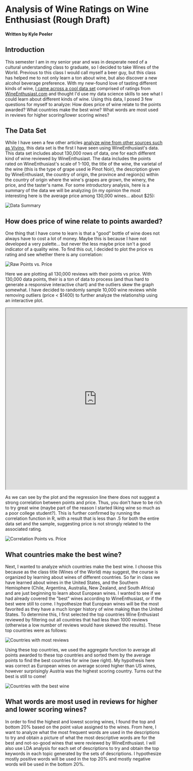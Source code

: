 # Analysis of Wine Ratings on Wine Enthusiast (Rough Draft)
#### Written by Kyle Peeler

## Introduction
This semester I am in my senior year and was in desperate need of a cultural understanding class to graduate, so I decided to take Wines of the World. Previous to this class I would call myself a beer guy, but this class has helped me to not only learn a ton about wine, but also discover a new alcohol beverage preference. With my new-found love of tasting different kinds of wine, [I came across a cool data set](https://www.kaggle.com/zynicide/wine-reviews) comprised of ratings from [WineEnthusiast.com](http://www.WineEnthusiast.com) and thought I'd use my data science skills to see what I could learn about different kinds of wine. Using this data, I posed 3 few questions for myself to analyze: How does price of wine relate to the points awarded? What countries make the best wine? What words are most used in reviews for higher scoring/lower scoring wines? 

## The Data Set
While I have seen a few other articles [analyze wine from other sources such as Vivino](https://nycdatascience.com/blog/student-works/web-scraping-analysis-wines-vivino-com/), this data set is the first I have seen using WineEnthusiast's data. This data set includes about 130,000 rows of data, one for each different kind of wine reviewed by WineEnthusiast. The data includes the points rated on WineEnthusiast's scale of 1-100, the title of the wine, the varietal of the wine (this is the type of grape used ie Pinot Noir), the description given by WineEnthusiast, the country of origin, the province and region(s) within the country of origin where the wine's grapes are grown, the winery, the price, and the taster's name. For some introductory analysis, here is a summary of the data we will be analyzing (in my opinion the most interesting here is the average price among 130,000 wines… about $25):

![Data Summary](images/summary.png)

 
## How does price of wine relate to points awarded?
One thing that I have come to learn is that a "good" bottle of wine does not always have to cost a lot of money. Maybe this is because I have not developed a very palette… but never the less maybe price isn't a good indicator of a quality wine. To find this out, I decided to plot the price vs rating and see whether there is any correlation:

![Raw Points vs. Price](images/pointsvspriceall.png)

Here we are plotting all 130,000 reviews with their points vs price. With 130,000 data points, their is a ton of data to process (and thus hard to generate a responsive interactive chart) and the outliers skew the graph somewhat. I have decided to randomly sample 10,000 wine reviews while removing outliers (price < $1400) to further analyze the relationship using an interactive plot.

<iframe src="http://kylepeeler.io/files/datascience/interactive-points-vs-price.html" width=580 height=580></iframe>

As we can see by the plot and the regression line there does not suggest a strong correlation between points and price. Thus, you don't have to be rich to try great wine (maybe part of the reason I started liking wine so much as a poor college student?). This is further confirmed by running the correlation function in R, with a result that is less than .5 for both the entire data set and the sample, suggesting price is not strongly related to the associated rating.

![Correlation Points vs. Price](images/correlation.png)
 
## What countries make the best wine?
Next, I wanted to analyze which countries make the best wine. I choose this because as the class title (Wines of the World) may suggest, the course is organized by learning about wines of different countries. So far in class we have learned about wines in the United States, and the Southern Hemisphere (Chile, Argentina, Australia, New Zealand, and South Africa) and are just beginning to learn about European wines. I wanted to see if we had already covered the "best" wines according to WineEnthusiast, or if the best were still to come. I hypothesize that European wines will be the most favorited as they have a much longer history of wine making than the United States. To determine this, I first selected the top countries Wine Enthusiast reviewed by filtering out all countries that had less than 1000 reviews (otherwise a low number of reviews would have skewed the results).  These top countries were as follows:

 ![Countries with most reviews](images/topcountries.png)

Using these top countries, we used the aggregate function to average all points awarded to these top countries and sorted them by the average points to find the best countries for wine (see right). My hypothesis here was correct as European wines on average scored higher than US wines, however surprisingly Austria was the highest scoring country. Turns out the best is still to come!

![Countries with the best wine](images/topwinecountries.png)

## What words are most used in reviews for higher and lower scoring wines?
In order to find the highest and lowest scoring wines, I found the top and bottom 20% based on the point value assigned to the wines. From here, I want to analyze what the most frequent words are used in the descriptions to try and obtain a picture of what the most descriptive words are for the best and not-so-good wines that were reviewed by WineEnthusiast. I will also use LDA analysis for each set of descriptions to try and obtain the top keywords in each topic generated by the sets of descriptions. I hypothesize mostly positive words will be used in the top 20% and mostly negative words will be used in the bottom 20%.






